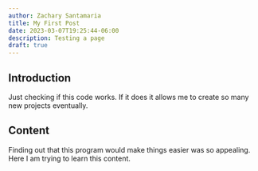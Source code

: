 ```yaml
---
author: Zachary Santamaria
title: My First Post
date: 2023-03-07T19:25:44-06:00
description: Testing a page
draft: true
---
```


## Introduction
Just checking if this code works. If it does it allows me to create so many new projects eventually.

## Content
Finding out that this program would make things easier was so appealing. Here I am trying to learn 
this content.